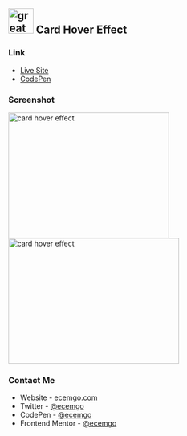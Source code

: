 ## <img src="https://user-images.githubusercontent.com/13468728/233831804-0f5c7ee5-d654-4c13-9c77-a5bd6dc4fe74.jpg" title="great tricks" alt="great tricks" width="50" height="50"/> Card Hover Effect

### Link

- [Live Site](https://card-hover-effect-animated-text.netlify.app/)
- [CodePen](https://codepen.io/ecemgo/pen/gOZazPK)

### Screenshot

<div align="left">
<img src="https://github.com/ecemgo/mini-samples-great-tricks/assets/13468728/b6879c9d-5c9b-4874-a28b-9b47dfee1437" title="card hover effect" alt="card hover effect" width="320" height="250"/>
<img src="https://github.com/ecemgo/mini-samples-great-tricks/assets/13468728/7eaa07ef-b914-4aa6-a602-b9ca3e1adc96" title="card hover effect" alt="card hover effect" width="340" height="250"/>
</div>

### Contact Me

- Website - [ecemgo.com](https://www.ecemgo.com/)
- Twitter - [@ecemgo](https://twitter.com/ecemgo)
- CodePen - [@ecemgo](https://codepen.io/ecemgo)
- Frontend Mentor - [@ecemgo](https://www.frontendmentor.io/profile/ecemgo)
